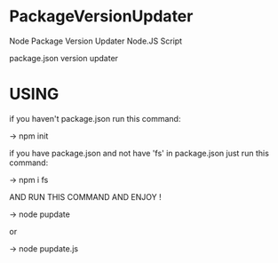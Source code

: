 # PackageVersionUpdater

Node Package Version Updater Node.JS Script

package.json version updater

# USING

if you haven't package.json run this command:

-> npm init

if you have package.json and not have 'fs' in package.json just run this command:

-> npm i fs

AND RUN THIS COMMAND AND ENJOY !

-> node pupdate

or

-> node pupdate.js

